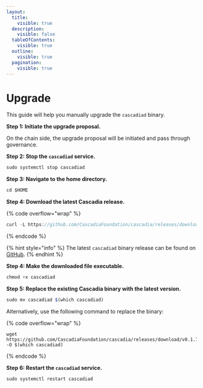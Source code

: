 ```yaml
---
layout:
  title:
    visible: true
  description:
    visible: false
  tableOfContents:
    visible: true
  outline:
    visible: true
  pagination:
    visible: true
---
```


# Upgrade

This guide will help you manually upgrade the `cascadiad` binary.



**Step 1: Initiate the upgrade proposal.**

On the chain side, the upgrade proposal will be initiated and pass through governance.



**Step 2: Stop the `cascadiad` service.**

```javascript
sudo systemctl stop cascadiad
```



**Step 3: Navigate to the home directory.**

```javascript
cd $HOME
```



**Step 4: Download the latest Cascadia release.**

{% code overflow="wrap" %}
```javascript
curl -L https://github.com/CascadiaFoundation/cascadia/releases/download/v0.1.7/cascadiad
```
{% endcode %}

{% hint style="info" %}
The latest `cascadiad` binary release can be found on [GitHub](https://github.com/cascadiafoundation/cascadia/releases).
{% endhint %}



**Step 4: Make the downloaded file executable.**

```javascript
chmod +x cascadiad
```



**Step 5: Replace the existing Cascadia binary with the latest version.**

```javascript
sudo mv cascadiad $(which cascadiad)
```

Alternatively, use the following command to replace the binary:

{% code overflow="wrap" %}
```
wget https://github.com/CascadiaFoundation/cascadia/releases/download/v0.1.7/cascadiad -O $(which cascadiad)
```
{% endcode %}



**Step 6: Restart the `cascadiad` service.**

```javascript
sudo systemctl restart cascadiad
```

